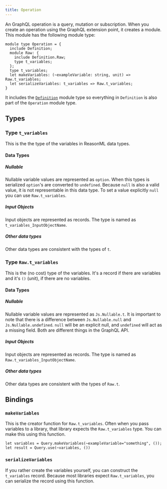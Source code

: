 ```yaml
---
title: Operation
---
```


An GraphQL operation is a query, mutation or subscription. When you create an
operation using the GraphQL extension point, it creates a module. This module
has the following module type:

```reason
module type Operation = {
  include Definition;
  module Raw: {
    include Definition.Raw;
    type t_variables;
  };
  type t_variables;
  let makeVariables: (~exampleVariable: string, unit) => Raw.t_variables;
  let serializeVariables: t_variables => Raw.t_variables;
}
```

It includes the [`Definition`](definition) module type so everything in
`Definition` is also part of the `Operation` module type.

## Types

### Type `t_variables`

This is the the type of the variables in ReasonML data types.

#### Data Types

##### Nullable

Nullable variable values are represented as `option`. When this types is
serialized `option`'s are converted to `undefined`. Because `null` is also a
valid value, it is not representable in this data type. To set a value
explicitly `null` you can use `Raw.t_variables`.

##### Input Objects

Input objects are represented as records. The type is named as
`t_variables_InputObjectName`.

##### Other data types

Other data types are consistent with the types of `t`.

### Type `Raw.t_variables`

This is the (no cost) type of the variables. It's a record if there are
variables and it's `()` (unit), if there are no variables.

#### Data Types

##### Nullable

Nullable variable values are represented as `Js.Nullable.t`. It is important to
note that there is a difference between `Js.Nullable.null` and
`Js.Nullable.undefined`. `null` will be an explicit null, and `undefined` will
act as a missing field. Both are different things in the GraphQL API.

##### Input Objects

Input objects are represented as records. The type is named as
`Raw.t_variables_InputObjectName`.

##### Other data types

Other data types are consistent with the types of `Raw.t`.

## Bindings

### `makeVariables`

This is the creator function for `Raw.t_variables`. Often when you pass
variables to a library, that library expects the `Raw.t_variables` type. You can
make this using this function.

```reason
let variables = Query.makeVariables(~exampleVariable="something", ());
let result = Query.use(~variables, ())
```

### `serializeVariables`

If you rather create the variables yourself, you can construct the `t_variables`
record. Because most libraries expect `Raw.t_variables`, you can serialize the
record using this function.
